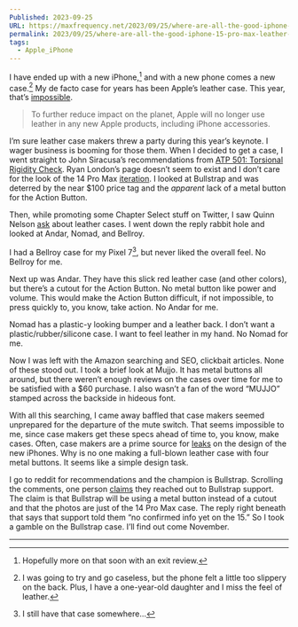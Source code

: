 ```yaml
---
Published: 2023-09-25
URL: https://maxfrequency.net/2023/09/25/where-are-all-the-good-iphone-15-pro-max-leather-cases/
permalink: 2023/09/25/where-are-all-the-good-iphone-15-pro-max-leather-cases/
tags:
  - Apple_iPhone
---
```

I have ended up with a new iPhone,[^1] and with a new phone comes a new case.[^2] My de facto case for years has been Apple’s leather case. This year, that’s [impossible](https://www.apple.com/newsroom/2023/09/apple-debuts-iphone-15-and-iphone-15-plus/).

> To further reduce impact on the planet, Apple will no longer use leather in any new Apple products, including iPhone accessories.

I’m sure leather case makers threw a party during this year’s keynote. I wager business is booming for those them. When I decided to get a case, I went straight to John Siracusa’s recommendations from [ATP 501: Torsional Rigidity Check](https://atp.fm/501). Ryan London’s page doesn’t seem to exist and I don’t care for the look of the 14 Pro Max [iteration](https://ryanlondon.com/products/leather-iphone-14-pro-shell-case-magsafe-black?variant=). I looked at Bullstrap and was deterred by the near $100 price tag and the *apparent* lack of a metal button for the Action Button.

Then, while promoting some Chapter Select stuff on Twitter, I saw Quinn Nelson [ask](https://x.com/SnazzyLabs/status/1703287101448765593) about leather cases. I went down the reply rabbit hole and looked at Andar, Nomad, and Bellroy.

I had a Bellroy case for my Pixel 7[^3], but never liked the overall feel. No Bellroy for me.

Next up was Andar. They have this slick red leather case (and other colors), but there’s a cutout for the Action Button. No metal button like power and volume. This would make the Action Button difficult, if not impossible, to press quickly to, you know, take action. No Andar for me.

Nomad has a plastic-y looking bumper and a leather back. I don’t want a plastic/rubber/silicone case. I want to feel leather in my hand. No Nomad for me.

Now I was left with the Amazon searching and SEO, clickbait articles. None of these stood out. I took a brief look at Mujjo. It has metal buttons all around, but there weren’t enough reviews on the cases over time for me to be satisfied with a $60 purchase. I also wasn’t a fan of the word “MUJJO” stamped across the backside in hideous font.

With all this searching, I came away baffled that case makers seemed unprepared for the departure of the mute switch. That seems impossible to me, since case makers get these specs ahead of time to, you know, make cases. Often, case makers are a prime source for [leaks](https://9to5mac.com/2023/08/07/iphone-15-pro-case-leak-action-button/) on the design of the new iPhones. Why is no one making a full-blown leather case with four metal buttons. It seems like a simple design task.

I go to reddit for recommendations and the champion is Bullstrap. Scrolling the comments, one person [claims](https://www.reddit.com/r/iphone/comments/16j81sq/comment/k1g5xw2/?context=3) they reached out to Bullstrap support. The claim is that Bullstrap will be using a metal button instead of a cutout and that the photos are just of the 14 Pro Max case. The reply right beneath that says that support told them “no confirmed info yet on the 15.” So I took a gamble on the Bullstrap case. I’ll find out come November.

---
[^1]: Hopefully more on that soon with an exit review.
[^2]: I was going to try and go caseless, but the phone felt a little too slippery on the back. Plus, I have a one-year-old daughter and I miss the feel of leather.
[^3]: I still have that case somewhere…